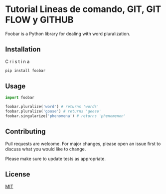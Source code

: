# Tutorial Lineas de comando, GIT, GIT FLOW y GITHUB

Foobar is a Python library for dealing with word pluralization.

## Installation

C
r
i
s 
t 
i 
n 
a 


```bash
pip install foobar
```

## Usage

```python
import foobar

foobar.pluralize('word') # returns 'words'
foobar.pluralize('goose') # returns 'geese'
foobar.singularize('phenomena') # returns 'phenomenon'
```

## Contributing
Pull requests are welcome. For major changes, please open an issue first to discuss what you would like to change.

Please make sure to update tests as appropriate.

## License
[MIT](https://choosealicense.com/licenses/mit/)